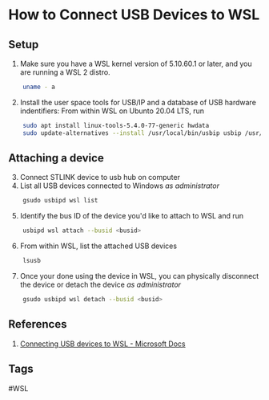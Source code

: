 # How to Connect USB Devices to WSL

## Setup
1. Make sure you have a WSL kernel version of 5.10.60.1 or later, and you are running a WSL 2 distro.  
```sh
	uname - a
```  
2. Install the user space tools for USB/IP and a database of USB hardware indentifiers: From within WSL on Ubunto 20.04 LTS, run  
```sh
	sudo apt install linux-tools-5.4.0-77-generic hwdata  
	sudo update-alternatives --install /usr/local/bin/usbip usbip /usr/lib/linux-tools/5.4.0-77-generic/usbip 20  
```
## Attaching a device
3. Connect STLINK device to usb hub on computer  
4. List all USB devices connected to Windows *as administrator*  
```sh
	gsudo usbipd wsl list  
```
5. Identify the bus ID of the device you'd like to attach to WSL and run  
```sh
	usbipd wsl attach --busid <busid>  
```
6. From within WSL, list the attached USB devices  
```sh
	lsusb  
```
7.  Once your done using the device in WSL, you can physically disconnect the device or detach the device *as administrator*  
```sh
	gsudo usbipd wsl detach --busid <busid>  
```

## References
1. [Connecting USB devices to WSL - Microsoft Docs](https://devblogs.microsoft.com/commandline/connecting-usb-devices-to-wsl/)

## Tags
#WSL
